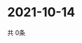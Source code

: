 # 2021-10-14
  共 0条

  <!-- BEGIN -->
  <!-- 最后更新时间Thu Oct 14 2021 01:51:20 GMT+0000 (Coordinated Universal Time) -->
  
  <!-- END -->
  
  